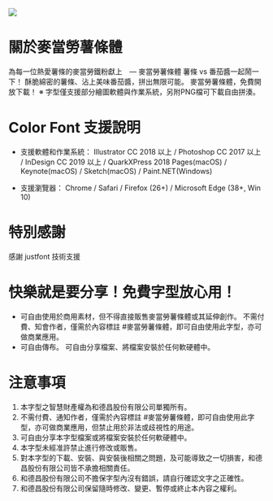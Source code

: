 ![](https://github.com/mcdtaiwan/Chicken_McNuggets/blob/main/ChickenMcNuggets_Demo.png)

# 關於麥當勞薯條體
為每⼀位熱愛薯條的麥當勞鐵粉獻上　— ⿆當勞薯條體 薯條 vs 番茄醬一起鬧一下！
酥脆綿密的薯條、沾上美味番茄醬，拼出無限可能。 ⿆當勞薯條體，免費開放下載！
※ 字型僅支援部分繪圖軟體與作業系統，另附PNG檔可下載自由拼湊。

# Color Font 支援說明
- 支援軟體和作業系統：
  Illustrator CC 2018 以上 / Photoshop CC 2017 以上 / InDesign CC 2019 以上 / QuarkXPress 2018 Pages(macOS) / Keynote(macOS) / Sketch(macOS) / Paint.NET(Windows)

- 支援瀏覽器：
  Chrome / Safari / Firefox (26+) / Microsoft Edge (38+, Win 10)

# 特別感謝
感謝 justfont 技術支援

# 快樂就是要分享！免費字型放心用！
- 可自由使用於商用素材，但不得直接販售麥當勞薯條體或其延伸創作。
  不需付費、知會作者，僅需於內容標註 #麥當勞薯條體，即可自由使用此字型，亦可做商業應用。
- 可自由傳布。
  可自由分享檔案、將檔案安裝於任何軟硬體中。

# 注意事項
1. 本字型之智慧財產權為和德昌股份有限公司單獨所有。
2. 不需付費、通知作者，僅需於內容標註 #麥當勞薯條體，即可自由使用此字型，亦可做商業應用，但禁止用於非法或歧視性的用途。
3. 可自由分享本字型檔案或將檔案安裝於任何軟硬體中。
4. 本字型未經准許禁止進行修改或販售。
5. 對本字型的下載、安裝、與安裝後相關之問題，及可能導致之一切損害，和德昌股份有限公司皆不承擔相關責任。
6. 和德昌股份有限公司不擔保字型內沒有錯誤，請自行確認文字之正確性。
7. 和德昌股份有限公司保留隨時修改、變更、暫停或終止本內容之權利。



